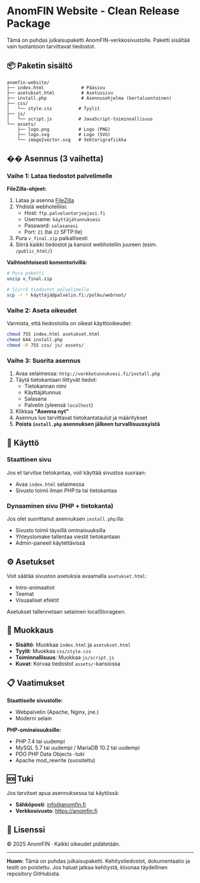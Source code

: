 # AnomFIN Website - Clean Release Package

Tämä on puhdas julkaisupaketti AnomFIN-verkkosivustolle. Paketti sisältää vain tuotantoon tarvittavat tiedostot.

## 📦 Paketin sisältö

```
anomfin-website/
├── index.html              # Pääsivu
├── asetukset.html          # Asetussivu
├── install.php             # Asennusohjelma (kertaluontoinen)
├── css/
│   └── style.css          # Tyylit
├── js/
│   └── script.js          # JavaScript-toiminnallisuus
└── assets/
    ├── logo.png           # Logo (PNG)
    ├── logo.svg           # Logo (SVG)
    └── image2vector.svg   # Vektorigrafiikka
```

## �� Asennus (3 vaihetta)

### Vaihe 1: Lataa tiedostot palvelimelle

**FileZilla-ohjeet:**

1. Lataa ja asenna [FileZilla](https://filezilla-project.org/)
2. Yhdistä webhotelliisi:
   - Host: `ftp.palveluntarjoajasi.fi`
   - Username: `käyttäjätunnuksesi`
   - Password: `salasanasi`
   - Port: `21` (tai `22` SFTP:lle)
3. Pura `v_final.zip` paikallisesti
4. Siirrä kaikki tiedostot ja kansiot webhotellin juureen (esim. `/public_html/`)

**Vaihtoehtoisesti komentorivillä:**

```bash
# Pura paketti
unzip v_final.zip

# Siirrä tiedostot palvelimelle
scp -r * käyttäjä@palvelin.fi:/polku/webroot/
```

### Vaihe 2: Aseta oikeudet

Varmista, että tiedostoilla on oikeat käyttöoikeudet:

```bash
chmod 755 index.html asetukset.html
chmod 644 install.php
chmod -R 755 css/ js/ assets/
```

### Vaihe 3: Suorita asennus

1. Avaa selaimessa: `http://verkkotunnuksesi.fi/install.php`
2. Täytä tietokantaan liittyvät tiedot:
   - Tietokannan nimi
   - Käyttäjätunnus
   - Salasana
   - Palvelin (yleensä `localhost`)
3. Klikkaa **"Asenna nyt"**
4. Asennus luo tarvittavat tietokantataulut ja määritykset
5. **Poista `install.php` asennuksen jälkeen turvallisuussyistä**

## 🎨 Käyttö

### Staattinen sivu

Jos et tarvitse tietokantaa, voit käyttää sivustoa suoraan:
- Avaa `index.html` selaimessa
- Sivusto toimii ilman PHP:ta tai tietokantaa

### Dynaaminen sivu (PHP + tietokanta)

Jos olet suorittanut asennuksen `install.php`:lla:
- Sivusto toimii täysillä ominaisuuksilla
- Yhteyslomake tallentaa viestit tietokantaan
- Admin-paneeli käytettävissä

## ⚙️ Asetukset

Voit säätää sivuston asetuksia avaamalla `asetukset.html`:
- Intro-animaatiot
- Teemat
- Visuaaliset efektit

Asetukset tallennetaan selaimen localStorageen.

## 🔧 Muokkaus

- **Sisältö**: Muokkaa `index.html` ja `asetukset.html`
- **Tyylit**: Muokkaa `css/style.css`
- **Toiminnallisuus**: Muokkaa `js/script.js`
- **Kuvat**: Korvaa tiedostot `assets/`-kansiossa

## 📋 Vaatimukset

**Staattiselle sivustolle:**
- Webpalvelin (Apache, Nginx, jne.)
- Moderni selain

**PHP-ominaisuuksille:**
- PHP 7.4 tai uudempi
- MySQL 5.7 tai uudempi / MariaDB 10.2 tai uudempi
- PDO PHP Data Objects -tuki
- Apache mod_rewrite (suositeltu)

## 🆘 Tuki

Jos tarvitset apua asennuksessa tai käytössä:
- **Sähköposti**: info@anomfin.fi
- **Verkkosivusto**: https://anomfin.fi

## 📄 Lisenssi

© 2025 AnomFIN · Kaikki oikeudet pidätetään.

---

**Huom:** Tämä on puhdas julkaisupaketti. Kehitystiedostot, dokumentaatio ja testit on poistettu.
Jos haluat jatkaa kehitystä, kloonaa täydellinen repository GitHubista.

